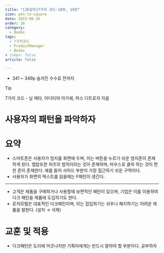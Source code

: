 ```yaml
---
title: "[26일차]7가지 코드-18장, 19장"
icon: pen-to-square
date: 2023-06-26
order: 26
category:
  - Books
tags:
  - 7가지코드
  - ProductManager
  - Books
# index: false
article: false

---
```


- 341 ~ 349p 숨겨진 수수료 전까지

<!-- more -->

>[!tip]
>7가지 코드 - 닐 메타, 아디티야 아가쉐, 파스 디트로자 지음


# 사용자의 패턴을 파악하자

# 요약

- 스마트폰은 사용자가 엄지를 화면에 두며, 이는 버튼을 누르기 쉬운 엄지존이 존제하게 된다. 랩탑또한 피츠의 법칙이라는 것이 존재하며, 마우스로 클릭 하는 것이 편한 존이 존재한다. 예를 들어 사이드 부분이 가장 접근하기 쉬운 구역이다.
- 사용자가 화면의 텍스트를 읽을때는 F패턴이 생긴다.

---

- 고객은 제품을 구매하거나 사용할때 보편적인 패턴이 있으며, 기업은 이를 이용하여 다크 패턴을 제품에 도입하기도 한다.
- 로치모텔은 대표적인 다크패턴이며, 이는 집입하기는 쉬우나 해지하기는 어려운 제품을 말한다. (설치 → 삭제)

# 교훈 및 적용

- 다크패턴은 도리에 어긋나지만 기획자에게는 반드시 알아야 할 부분이다. 공부하자